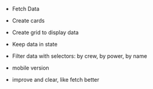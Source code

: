 - Fetch Data
- Create cards
- Create grid to display data
- Keep data in state
- Filter data with selectors: by crew, by power, by name

- mobile version
- improve and clear, like fetch better